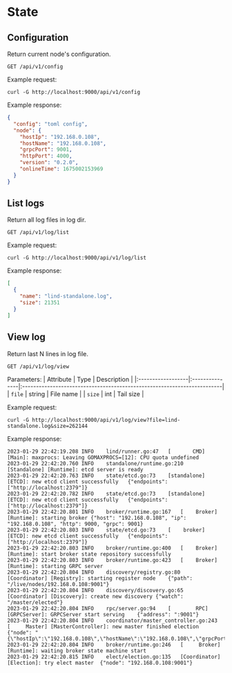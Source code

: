 # State

## Configuration

Return current node's configuration.

```plaintext
GET /api/v1/config
```

Example request:

```shell
curl -G http://localhost:9000/api/v1/config
```

Example response:

```json
{
  "config": "toml config",
  "node": {
    "hostIp": "192.168.0.108",
    "hostName": "192.168.0.108",
    "grpcPort": 9001,
    "httpPort": 4000,
    "version": "0.2.0",
    "onlineTime": 1675002153969
  }
}
```

## List logs

Return all log files in log dir.

```plaintext
GET /api/v1/log/list
```

Example request:

```shell
curl -G http://localhost:9000/api/v1/log/list
```

Example response:

```json
[
  {
    "name": "lind-standalone.log",
    "size": 21351
  }
]
```

## View log

Return last N lines in log file.

```plaintext
GET /api/v1/log/view
```

Parameters:
| Attribute         | Type           | Description                                                             |
|:------------------|:---------------|:------------------------------------------------------------------------|
| `file`            | string         | File name                                                               |
| `size`            | int            | Tail size                                                               |

Example request:

```shell
curl -G http://localhost:9000/api/v1/log/view?file=lind-standalone.log&size=262144
```

Example response:

```plaintext
2023-01-29 22:42:19.208	INFO	lind/runner.go:47	[       CMD] [Main]: maxprocs: Leaving GOMAXPROCS=[12]: CPU quota undefined
2023-01-29 22:42:20.760	INFO	standalone/runtime.go:210	[Standalone] [Runtime]: etcd server is ready
2023-01-29 22:42:20.763	INFO	state/etcd.go:73	[standalone] [ETCD]: new etcd client successfully	{"endpoints": ["http://localhost:2379"]}
2023-01-29 22:42:20.782	INFO	state/etcd.go:73	[standalone] [ETCD]: new etcd client successfully	{"endpoints": ["http://localhost:2379"]}
2023-01-29 22:42:20.801	INFO	broker/runtime.go:167	[    Broker] [Runtime]: starting broker	{"host": "192.168.0.108", "ip": "192.168.0.108", "http": 9000, "grpc": 9001}
2023-01-29 22:42:20.803	INFO	state/etcd.go:73	[    broker] [ETCD]: new etcd client successfully	{"endpoints": ["http://localhost:2379"]}
2023-01-29 22:42:20.803	INFO	broker/runtime.go:400	[    Broker] [Runtime]: start broker state repository successfully
2023-01-29 22:42:20.803	INFO	broker/runtime.go:423	[    Broker] [Runtime]: starting GRPC server
2023-01-29 22:42:20.804	INFO	discovery/registry.go:80	[Coordinator] [Registry]: starting register node	{"path": "/live/nodes/192.168.0.108:9001"}
2023-01-29 22:42:20.804	INFO	discovery/discovery.go:65	[Coordinator] [Discovery]: create new discovery	{"watch": "/master/elected"}
2023-01-29 22:42:20.804	INFO	rpc/server.go:94	[        RPC] [GRPCServer]: GRPCServer start serving	{"address": ":9001"}
2023-01-29 22:42:20.804	INFO	coordinator/master_controller.go:243	[     Master] [MasterController]: new master finished election	{"node": "{\"hostIp\":\"192.168.0.108\",\"hostName\":\"192.168.0.108\",\"grpcPort\":9001,\"httpPort\":9000,\"version\":\"v0.2.0\",\"onlineTime\":1675003305032}"}
2023-01-29 22:42:20.804	INFO	broker/runtime.go:246	[     Broker] [Runtime]: waiting broker state machine start
2023-01-29 22:42:20.815	INFO	elect/election.go:135	[Coordinator] [Election]: try elect master	{"node": "192.168.0.108:9001"}
```
